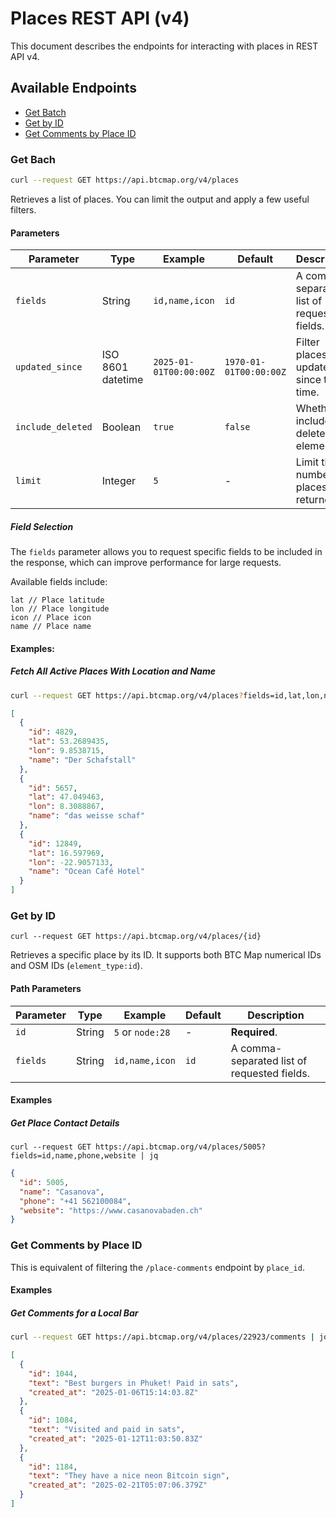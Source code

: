 # Places REST API (v4)

This document describes the endpoints for interacting with places in REST API v4.

## Available Endpoints

- [Get Batch](#get-list)
- [Get by ID](#get-by-id)
- [Get Comments by Place ID](#get-comments)

### Get Bach

```bash
curl --request GET https://api.btcmap.org/v4/places
```

Retrieves a list of places. You can limit the output and apply a few useful filters.

#### Parameters

| Parameter | Type | Example | Default | Description |
|-----------|------|---------|---------|-------------|
| `fields` | String | `id,name,icon` | `id` | A comma-separated list of requested fields. |
| `updated_since` | ISO 8601 datetime | `2025-01-01T00:00:00Z` | `1970-01-01T00:00:00Z` | Filter places updated since this time. |
| `include_deleted` | Boolean | `true` | `false` | Whether to include deleted elements. |
| `limit` | Integer | `5` | - | Limit the number of places returned. |

##### Field Selection

The `fields` parameter allows you to request specific fields to be included in the response, which can improve performance for large requests.

Available fields include:

```
lat // Place latitude
lon // Place longitude
icon // Place icon
name // Place name
```

#### Examples:

##### Fetch All Active Places With Location and Name

```bash
curl --request GET https://api.btcmap.org/v4/places?fields=id,lat,lon,name | jq
```

```json
[
  {
    "id": 4829,
    "lat": 53.2689435,
    "lon": 9.8538715,
    "name": "Der Schafstall"
  },
  {
    "id": 5657,
    "lat": 47.049463,
    "lon": 8.3088867,
    "name": "das weisse schaf"
  },
  {
    "id": 12849,
    "lat": 16.597969,
    "lon": -22.9057133,
    "name": "Ocean Café Hotel"
  }
]
```

### Get by ID

```
curl --request GET https://api.btcmap.org/v4/places/{id}
```

Retrieves a specific place by its ID. It supports both BTC Map numerical IDs and OSM IDs (`element_type:id`).

#### Path Parameters

| Parameter | Type | Example | Default | Description |
|-----------|------|---------|---------|-------------|
| `id` | String | `5` or `node:28` | - | **Required**. |
| `fields` | String | `id,name,icon` | `id` | A comma-separated list of requested fields. |

#### Examples

##### Get Place Contact Details

```
curl --request GET https://api.btcmap.org/v4/places/5005?fields=id,name,phone,website | jq
```

```json
{
  "id": 5005,
  "name": "Casanova",
  "phone": "+41 562100084",
  "website": "https://www.casanovabaden.ch"
}
```

### Get Comments by Place ID

This is equivalent of filtering the `/place-comments` endpoint by `place_id`.

#### Examples

##### Get Comments for a Local Bar

```bash
curl --request GET https://api.btcmap.org/v4/places/22923/comments | jq
```

```json
[
  {
    "id": 1044,
    "text": "Best burgers in Phuket! Paid in sats",
    "created_at": "2025-01-06T15:14:03.8Z"
  },
  {
    "id": 1084,
    "text": "Visited and paid in sats",
    "created_at": "2025-01-12T11:03:50.83Z"
  },
  {
    "id": 1184,
    "text": "They have a nice neon Bitcoin sign",
    "created_at": "2025-02-21T05:07:06.379Z"
  }
]
```